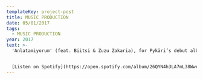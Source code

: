 ```yaml
---
templateKey: project-post
title: MUSIC PRODUCTION
date: 05/01/2017
tags:
  - MUSIC PRODUCTION
year: 2017
text: >-
  'Anlatamiyorum' (feat. Biitsi & Zuzu Zakaria), for Pykäri’s debut album


  [Listen on Spotify](https://open.spotify.com/album/26QYN4h3LA7mL38WwrEGGo?highlight=spotify:track:4bSJXKiKcYUbLqxf8YAVXz)
---
```

